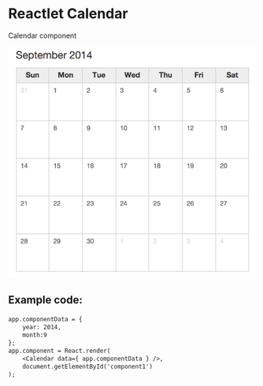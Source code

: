 Reactlet Calendar
=================

Calendar component

![Table example](res/reactlet-calendar-demo.png)

Example code:
-------------
```
app.componentData = {
    year: 2014,
    month:9
};
app.component = React.render(
    <Calendar data={ app.componentData } />,
    document.getElementById('component1')
);
```
